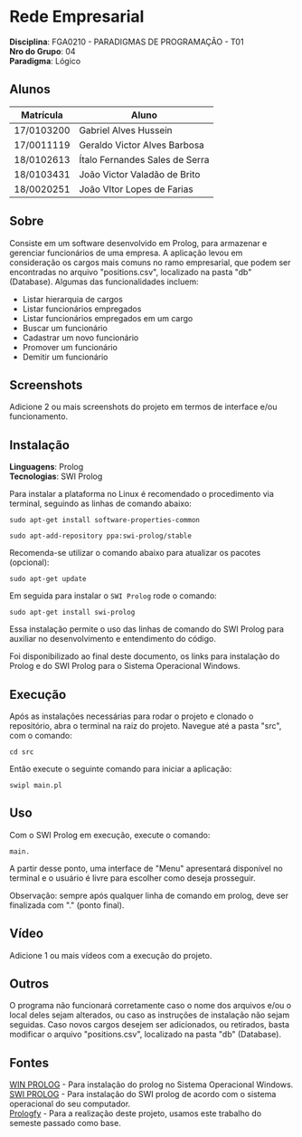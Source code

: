 # Rede Empresarial

**Disciplina**: FGA0210 - PARADIGMAS DE PROGRAMAÇÃO - T01 <br>
**Nro do Grupo**: 04<br>
**Paradigma**: Lógico<br>

## Alunos

| Matrícula  | Aluno                          |
| ---------- | ------------------------------ |
| 17/0103200 | Gabriel Alves Hussein          |
| 17/0011119 | Geraldo Victor Alves Barbosa   |
| 18/0102613 | Ítalo Fernandes Sales de Serra |
| 18/0103431 | João Victor Valadão de Brito   |
| 18/0020251 | João VItor Lopes de Farias     |

## Sobre

Consiste em um software desenvolvido em Prolog, para armazenar e gerenciar funcionários de uma empresa. A aplicação levou em consideração os cargos mais comuns no ramo empresarial, que podem ser encontradas no arquivo "positions.csv", localizado na pasta "db" (Database). Algumas das funcionalidades incluem:

- Listar hierarquia de cargos
- Listar funcionários empregados
- Listar funcionários empregados em um cargo
- Buscar um funcionário
- Cadastrar um novo funcionário
- Promover um funcionário
- Demitir um funcionário

## Screenshots

Adicione 2 ou mais screenshots do projeto em termos de interface e/ou funcionamento.

## Instalação

**Linguagens**: Prolog<br>
**Tecnologias**: SWI Prolog<br>


Para instalar a plataforma no Linux é recomendado o procedimento via terminal, seguindo as linhas de comando abaixo:

```sudo apt-get install software-properties-common```

```sudo apt-add-repository ppa:swi-prolog/stable```

Recomenda-se utilizar o comando abaixo para atualizar os pacotes (opcional):

```sudo apt-get update```

Em seguida para instalar o ```SWI Prolog``` rode o comando:

```sudo apt-get install swi-prolog```

Essa instalação permite o uso das linhas de comando do SWI Prolog para auxiliar no desenvolvimento e entendimento do código. 

Foi disponibilizado ao final deste documento, os links para instalação do Prolog e do SWI Prolog para o Sistema Operacional Windows.

## Execução

Após as instalações necessárias para rodar o projeto e clonado o repositório, abra o terminal na raiz do projeto. Navegue até a pasta "src", com o comando:

```cd src```

Então execute o seguinte comando para iniciar a aplicação:

```swipl main.pl```

## Uso

Com o SWI Prolog em execução, execute o comando:

```main.```

A partir desse ponto, uma interface de "Menu" apresentará disponível no terminal e o usuário é livre para escolher como deseja prosseguir.

Observação: sempre após qualquer linha de comando em prolog, deve ser finalizada com "." (ponto final).

## Vídeo

Adicione 1 ou mais vídeos com a execução do projeto.

## Outros

O programa não funcionará corretamente caso o nome dos arquivos e/ou o local deles sejam alterados, ou caso as instruções de instalação não sejam seguidas. Caso novos cargos desejem ser adicionados, ou retirados, basta modificar o arquivo "positions.csv", localizado na pasta "db" (Database).

## Fontes

[WIN PROLOG](https://winprolog.software.informer.com/5.0/) - Para instalação do prolog no Sistema Operacional Windows. </br>
[SWI PROLOG](https://www.swi-prolog.org/download/devel) - Para instalação do SWI prolog de acordo com o sistema operacional do seu computador. </br>
[Prologfy](https://github.com/UnBParadigmas2020-2/2020.2_G1_Logico_Prologfy) - Para a realização deste projeto, usamos este trabalho do semeste passado como base. </br>
